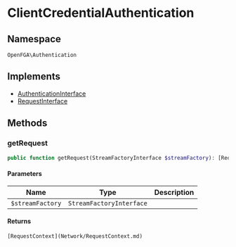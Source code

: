 # ClientCredentialAuthentication


## Namespace
`OpenFGA\Authentication`

## Implements
* [AuthenticationInterface](Authentication/AuthenticationInterface.md)
* [RequestInterface](Requests/RequestInterface.md)

## Methods
### getRequest

```php
public function getRequest(StreamFactoryInterface $streamFactory): [RequestContext](Network/RequestContext.md)
```


#### Parameters
| Name | Type | Description |
|------|------|-------------|
| `$streamFactory` | `StreamFactoryInterface` |  |

#### Returns
`[RequestContext](Network/RequestContext.md)` 

